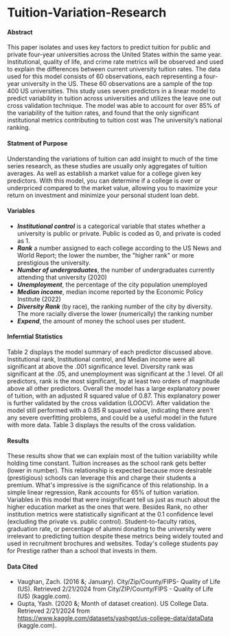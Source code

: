 # Tuition-Variation-Research
#### Abstract
  This paper isolates and uses key factors to predict tuition for public and private four-year universities across the United States within the same year. Institutional, quality of life, and crime rate metrics will be observed and used to explain the differences between current university tuition rates.  The data used for this model consists of 60 observations, each representing a four-year university in the US. These 60 observations are a sample of the top 400 US universities.  This study uses seven predictors in a linear model to predict variability in tuition across universities and utilizes the leave one out cross validation technique.  The model was able to account for over 85% of the variability of the tuition rates, and found that the only significant institutional metrics contributing to tuition cost was The university’s national ranking.

#### Statment of Purpose
  Understanding the variations of tuition can add insight to much of the time series research, as these studies are usually only aggregates of tuition averages. As well as establish a market value for a college given key predictors. With this model, you can determine if a college is over or underpriced compared to the market value, allowing you to maximize your return on investment and minimize your personal student loan debt.

#### Variables
+ ***Institutional control*** is a categorical variable that states whether a university is public or private. Public is coded as 0, and private is coded as 1.
+ ***Rank*** a number assigned to each college according to the US News and World Report; the lower the number, the "higher rank" or more prestigious the university.
+ ***Number of undergraduates***, the number of undergraduates currently attending that university (2020)
+ ***Unemployment***, the percentage of the city population unemployed
+ ***Median income***, median income reported by the Economic Policy Institute (2022)
+ ***Diversity Rank*** (by race),  the ranking number of the city by diversity.  The more racially diverse the lower (numerically) the ranking number
+ ***Expend***, the amount of money the school uses per student.

#### Inferntial Statistics

Table 2 displays the model summary of each predictor discussed above.  Institutional rank, Institutional control, and Median income were all significant at above the .001 significance level. Diversity rank was significant at the .05, and unemployment was significant at the .1 level.  Of all predictors, rank is the most significant, by at least two orders of magnitude above all other predictors. Overall the model has a large explanatory power of tuition,  with an adjusted R squared value of 0.87.  This explanatory power is further validated by the cross validation (LOOCV).  After validation the model still performed with a 0.85 R squared value, indicating there aren't any severe overfitting problems, and could be a useful model in the future with more data.  Table 3 displays the results of the cross validation.

#### Results
  These results show that we can explain most of the tuition variability while holding time constant. Tuition increases as the school rank gets better (lower in number). This relationship is expected because more desirable (prestigious) schools can leverage this and charge their students a premium. What's impressive is the significance of this relationship. In a simple linear regression, Rank accounts for 65% of tuition variation.
	Variables in this model that were insignificant tell us just as much about the higher education market as the ones that were. Besides Rank, no other institution metrics were statistically significant at the 0.1 confidence level (excluding the private vs. public control). Student-to-faculty ratios, graduation rate, or percentage of alumni donating to the university were irrelevant to predicting tuition despite these metrics being widely touted and used in recruitment brochures and websites. Today's college students pay for Prestige rather than a school that invests in them.

#### Data Cited
+ Vaughan, Zach. (2016 &; January). City/Zip/County/FIPS- Quality of Life (US). Retrieved
2/21/2024 from City/ZIP/County/FIPS - Quality of Life (US) (kaggle.com).
+ Gupta, Yash. (2020 &; Month of dataset creation). US College Data. Retrieved 2/21/2024 from
https://www.kaggle.com/datasets/yashgpt/us-college-data/dataData (kaggle.com).

 
